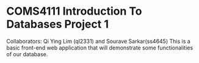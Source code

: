 # COMS4111 Introduction To Databases Project 1
Collaborators: Qi Ying Lim (ql2331) and Sourave Sarkar(ss4645)
This is a basic front-end web application that will demonstrate some functionalities of our database. 